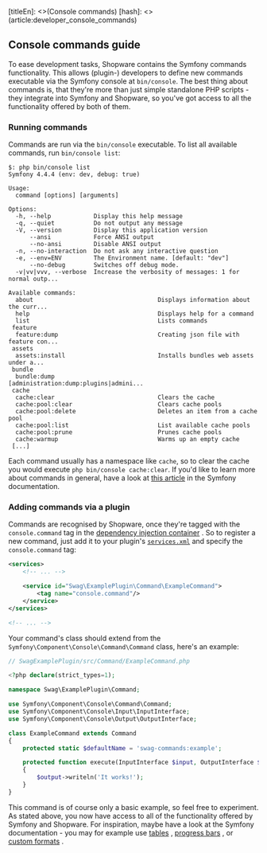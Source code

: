 [titleEn]: <>(Console commands)
[hash]: <>(article:developer_console_commands)

## Console commands guide

To ease development tasks, Shopware contains the Symfony commands functionality.
This allows (plugin-) developers to define new commands executable via the
Symfony console at `bin/console`. The best thing about commands is, that they're
more than just simple standalone PHP scripts - they integrate into Symfony and
Shopware, so you've got access to all the functionality offered by both of them.

### Running commands

Commands are run via the `bin/console` executable. To list all available
commands, run `bin/console list`:

```text
$: php bin/console list
Symfony 4.4.4 (env: dev, debug: true)

Usage:
  command [options] [arguments]

Options:
  -h, --help            Display this help message
  -q, --quiet           Do not output any message
  -V, --version         Display this application version
      --ansi            Force ANSI output
      --no-ansi         Disable ANSI output
  -n, --no-interaction  Do not ask any interactive question
  -e, --env=ENV         The Environment name. [default: "dev"]
      --no-debug        Switches off debug mode.
  -v|vv|vvv, --verbose  Increase the verbosity of messages: 1 for normal outp...

Available commands:
  about                                   Displays information about the curr...
  help                                    Displays help for a command
  list                                    Lists commands
 feature
  feature:dump                            Creating json file with feature con...
 assets
  assets:install                          Installs bundles web assets under a...
 bundle
  bundle:dump                             [administration:dump:plugins|admini...
 cache
  cache:clear                             Clears the cache
  cache:pool:clear                        Clears cache pools
  cache:pool:delete                       Deletes an item from a cache pool
  cache:pool:list                         List available cache pools
  cache:pool:prune                        Prunes cache pools
  cache:warmup                            Warms up an empty cache
 [...]
```

Each command usually has a namespace like `cache`, so to clear the cache you
would execute `php bin/console cache:clear`. If you'd like to learn more about
commands in general, have a look at
[this article](https://symfony.com/doc/current/console.html)
in the Symfony documentation.

### Adding commands via a plugin

Commands are recognised by Shopware, once they're tagged with the
`console.command` tag in the
[dependency injection container](https://symfony.com/doc/current/service_container.html)
. So to register a new command, just add it to your plugin's
[`services.xml`](./../20-developer-guide/40-services-subscriber.md)
and specify the `console.command` tag:

```xml
<services>
    <!-- ... -->

    <service id="Swag\ExamplePlugin\Command\ExampleCommand">
        <tag name="console.command"/>
    </service>
</services>

<!-- ... -->
```

Your command's class should extend from the
`Symfony\Component\Console\Command\Command` class, here's an example:

```php
// SwagExamplePlugin/src/Command/ExampleCommand.php

<?php declare(strict_types=1);

namespace Swag\ExamplePlugin\Command;

use Symfony\Component\Console\Command\Command;
use Symfony\Component\Console\Input\InputInterface;
use Symfony\Component\Console\Output\OutputInterface;

class ExampleCommand extends Command
{
    protected static $defaultName = 'swag-commands:example';

    protected function execute(InputInterface $input, OutputInterface $output)
    {
        $output->writeln('It works!');
    }
}
```

This command is of course only a basic example, so feel free to experiment. As
stated above, you now have access to all of the functionality offered by Symfony
and Shopware. For inspiration, maybe have a look at the Symfony documentation -
you may for example use
[tables](https://symfony.com/doc/current/components/console/helpers/table.html)
,
[progress bars](https://symfony.com/doc/current/components/console/helpers/progressbar.html)
, or
[custom formats](https://symfony.com/doc/current/components/console/helpers/formatterhelper.html)
.
